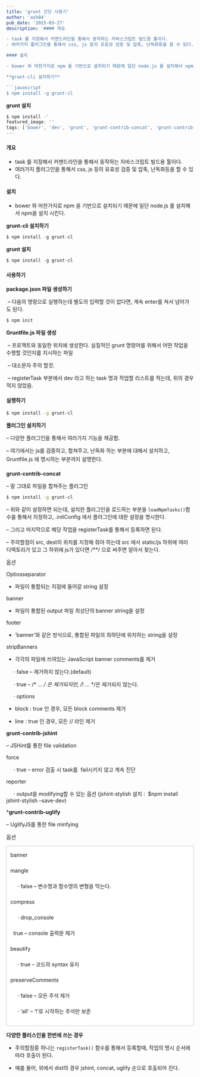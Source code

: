 ```yaml
---
title: 'grunt 간단 사용기'
author: 'ash84'
pub_date: '2015-03-27'
description: '#### 개요

- task 를 지정해서 커맨드라인을 통해서 동작하는 자바스크립트 빌드용 툴이다. 
- 여러가지 플러그인을 통해서 css, js 등의 유효성 검증 및 압축, 난독화등을 할 수 있다.

#### 설치

- bower 와 마찬가지로 npm 을 기반으로 설치되기 때문에 일단 node.js 를 설치해서 npm을 설치 시킨다. 

**grunt-cli 설치하기**

```javascript 
$ npm install -g grunt-cl
```

**grunt 설치**

```javascript
$ npm install -'
featured_image: ''
tags: ['bower', 'dev', 'grunt', 'grunt-contrib-concat', 'grunt-contrib-jshint', 'grunt-contrib-uglify', 'jshint', 'Node.js', 'npm']
---
```



#### 개요

- task 를 지정해서 커맨드라인을 통해서 동작하는 자바스크립트 빌드용 툴이다. 
- 여러가지 플러그인을 통해서 css, js 등의 유효성 검증 및 압축, 난독화등을 할 수 있다.

#### 설치

- bower 와 마찬가지로 npm 을 기반으로 설치되기 때문에 일단 node.js 를 설치해서 npm을 설치 시킨다. 

**grunt-cli 설치하기**

```javascript 
$ npm install -g grunt-cl
```

**grunt 설치**

```javascript
$ npm install -g grunt-cl
```

#### 사용하기

**package.json 파일 생성하기**

 – 다음의 명령으로 실행하는데 별도의 입력할 것이 없다면, 계속 enter를 쳐서 넘어가도 된다. 

```bash 
$ npm init
```

**Gruntfile.js 파일 생성**

 – 프로젝트와 동일한 위치에 생성한다. 실질적인 grunt 명령어를 위해서 어떤 작업을 수행할 것인지를 지시하는 파일 

 – 대소문자 주의 할것. 

<script src="https://gist.github.com/AhnSeongHyun/9196675cc46138c4b0e6.js"></script>

 – registerTask 부분에서 dev 라고 하는 task 명과 작업할 리스트를 적는데, 위의 경우 적지 않았음. 

#### 실행하기

```bash
$ npm install -g grunt-cl
```

**플러그인 설치하기**

– 다양한 플러그인을 통해서 여러가지 기능을 제공함. 

– 여기에서는 js를 검증하고, 합쳐주고, 난독화 하는 부분에 대해서 설치하고, Gruntfile.js 에 명시하는 부분까지 설명한다<span style="font-size: 11pt; line-height: 2;">. 

**grunt-contrib-concat**

– 말 그대로 파일을 합쳐주는 플러그인 

```bash 
$ npm install -g grunt-cl
```

<script src="https://gist.github.com/AhnSeongHyun/71545d2c284e7e4c2500.js"></script>

– 위와 같이 설정하면 되는데, 설치한 플러그인을 로드하는 부분을 `loadNpmTasks()`함수를 통해서 지정하고, .initConfig 에서 플러그인에 대한 설정을 명시한다. 

– 그리고 마지막으로 해당 작업을 registerTask를 통해서 등록하면 된다. 

– 주의할점이 src, dest의 위치를 지정해 줘야 하는데 src 에서 static/js 하위에 여러 디렉토리가 있고 그 하위에 js가 있다면 /**/ 으로 써주면 알아서 찾는다. 
 


옵션 

Optiosseparator

- 파일이 통합되는 지점에 들어갈 string 설정

banner

- 파일이 통합된 output 파일 최상단의 banner string을 설정

footer

- ‘banner’와 같은 방식으로, 통합된 파일의 최하단에 위치하는 string을 설정

stripBanners

- 각각의 파일에 쓰여있는 JavaScript banner comments를 제거

     · false – 제거하지 않는다.(default)

     · true – /* … */ 은 제거되지만, /*! … */은 제거되지 않는다.

     · options

- block : true 인 경우, 모든 block comments 제거

- line : true 인 경우, 모든 // 라인 제거

**grunt-contrib-jshint**

– JSHint를 통한 file validation 

force

     · true – error 검출 시 task를  fail시키지 않고 계속 진단

reporter

     · output을 modifying할 수 있는 옵션 (jshint-stylish 설치 :  $npm install jshint-stylish –save-dev)
 
<script src="https://gist.github.com/AhnSeongHyun/59c6d0e8c22d3bb1fe31.js"></script>


***grunt-contrib-uglify**

– UglifyJS를 통한 file minfying

옵션

<div class="txc-textbox" style="border: 1px solid rgb(203, 203, 203); padding: 10px; line-height: 2; background-color: rgb(255, 255, 255);">banner

mangle

     · false – 변수명과 함수명의 변형을 막는다.

compress

     · drop_console

  true – console 출력문 제거

beautify

     · true – 코드의 syntax 유지

preserveComments

     · false – 모든 주석 제거

     · ‘all’ – ‘!’로 시작하는 주석만 보존

</div>

<script src="https://gist.github.com/AhnSeongHyun/2f5583555fd14dcf00fc.js"></script>

**다양한 플러스인을 한번에 쓰는 경우**

<script src="https://gist.github.com/AhnSeongHyun/385db78198c3f755984f.js"></script>

* 주의할점중 하나는 `registerTask()` 함수를 통해서 등록할때, 작업의 명시 순서에 따라 호출이 된다. 

* 예를 들어, 위에서 dist의 경우 jshint, concat, uglify 순으로 호출되어 진다. 




